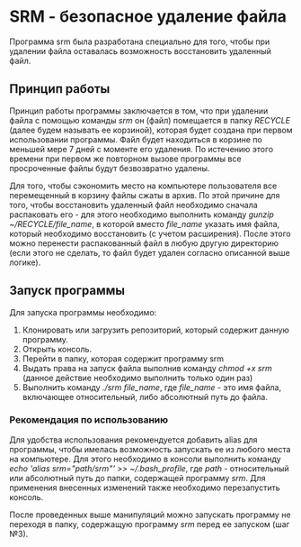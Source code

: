 # SRM - безопасное удаление файла

Программа srm была разработана специально для того, чтобы при удалении файла оставалась возможность восстановить удаленный файл.

## Принцип работы
Принцип работы программы заключается в том, что при удалении файла с помощью команды *srm* он (файл) помещается в папку *RECYCLE* (далее будем называть ее корзиной), которая будет создана при первом использовании программы. Файл будет находиться в корзине по меньшей мере 7 дней с моменте его удаления. По истечению этого времени при первом же повторном вызове программы все просроченные файлы будут безвозвратно удалены.

Для того, чтобы сэкономить место на компьютере пользователя все перемещенный в корзину файлы сжаты в архив. По этой причине для того, чтобы восстановить удаленный файл необходимо сначала распаковать его - для этого необходимо выполнить команду *gunzip ~/RECYCLE/file_name*, в которой вместо *file_name* указать имя файла, который необходимо восстановить (с учетом расширения). После этого можно перенести распакованный файл в любую другую директорию (если этого не сделать, то файл будет удален согласно описанной выше логике).

## Запуск программы
Для запуска программы необходимо:
1. Клонировать или загрузить репозиторий, который содержит данную программу.
2. Открыть консоль.
3. Перейти в папку, которая содержит программу srm
4. Выдать права на запуск файла выполнив команду *chmod +x srm* (данное действие необходимо выполнить только один раз)
5. Выполнить команду *./srm file_name*, где *file_name* - это имя файла, включающее относительный, либо абсолютный путь до файла.

### Рекомендация по использованию
Для удобства использования рекомендуется добавить alias для программы, чтобы имелась возможность запускать ее из любого места на компьютере. Для этого необходимо в консоли выполнить команду *echo 'alias srm="path/srm"' >> ~/.bash_profile*, где *path* - относительный или абсолютный путь до папки, содержащей программу *srm*. Для применения внесенных изменений также необходимо перезапустить консоль.

После проведенных выше манипуляций можно запускать программу не переходя в папку, содержащую программу *srm* перед ее запуском (шаг №3).